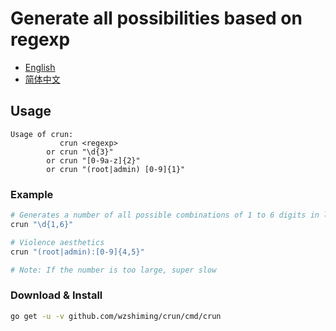 # Generate all possibilities based on regexp

* [English](./README.md)
* [简体中文](./README_cn.md)

## Usage

```
Usage of crun:
           crun <regexp>
        or crun "\d{3}"
        or crun "[0-9a-z]{2}"
        or crun "(root|admin) [0-9]{1}"
```

### Example

``` bash
# Generates a number of all possible combinations of 1 to 6 digits in length
crun "\d{1,6}"

# Violence aesthetics
crun "(root|admin):[0-9]{4,5}"

# Note: If the number is too large, super slow
```

### Download & Install
``` bash
go get -u -v github.com/wzshiming/crun/cmd/crun
```
